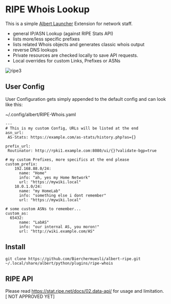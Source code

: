 # RIPE Whois Lookup

This is a simple [Albert Launcher](https://albertlauncher.github.io/) Extension for network staff. 

 - general IP/ASN Lookup (against RIPE Stats API)
 - lists more/less specific prefixes
 - lists related Whois objects and generates classic whois output
 - reverse DNS lookups
 - Private resources are checked locally to save API requests. 
 - Local overrides for custom Links, Prefixes or ASNs

![ripe3](https://user-images.githubusercontent.com/13567009/224926200-465a8095-9b8b-48b5-a946-6d17c47f1b8a.gif)


## User Config
User Configuration gets simply appended to the default config and can look like this: 

 ~/.config/albert/RIPE-Whois.yaml
```
---
# This is my custom Config, URLs will be listed at the end
asn_url:
 AS-Stats: https://example.com/as-stats/history.php?as={}      

prefix_url:
 Routinator: http://rpki1.example.com:8080/ui/{}?validate-bgp=true

# my custom Prefixes, more specifics at the end please
custom_prefix:
    192.168.88.0/24:
      name: "Home"
      info: "ah, yes my Home Network"
      url: "https://mywiki.local"
    10.0.1.0/24:
      name: "my HomeLab"
      info: "something else i dont remember"
      url: "https://mywiki.local"

# some custom ASNs to remember...
custom_as:
  65432:
      name: "LabAS"
      info: "our internal AS, you moron!"
      url: "http://wiki.example.com/AS"
```

## Install
```
git clone https://github.com/Bierchermuesli/albert-ripe.git  ~/.local/share/albert/python/plugins/ripe-whois
```


## RIPE API

Please read https://stat.ripe.net/docs/02.data-api/ for usage and limitation. [ NOT APPROVED YET]

